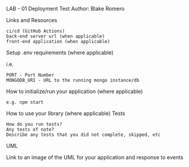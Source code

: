 LAB - 01
Deployment Test
Author: Blake Romero

Links and Resources

    ci/cd (GitHub Actions)
    back-end server url (when applicable)
    front-end application (when applicable)

Setup
.env requirements (where applicable)

i.e.

    PORT - Port Number
    MONGODB_URI - URL to the running mongo instance/db

How to initialize/run your application (where applicable)

    e.g. npm start

How to use your library (where applicable)
Tests

    How do you run tests?
    Any tests of note?
    Describe any tests that you did not complete, skipped, etc

UML

Link to an image of the UML for your application and response to events
